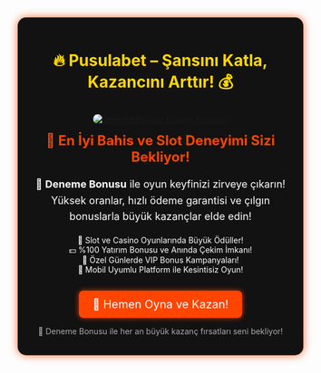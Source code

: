 <div style="text-align: center; background: #121212; padding: 20px; border-radius: 15px; box-shadow: 0px 0px 15px rgba(255, 69, 0, 0.8); max-width: 600px; margin: auto; color: white;">
  
  <h1 style="color: #FFD700; font-size: 28px;">🔥 Pusulabet – Şansını Katla, Kazancını Arttır! 💰</h1>

  <a href="https://shortir.online/forksly" title="Deneme Bonusu Slot Oyunları">
    <img src="https://i.ibb.co/fzkDrjqJ/d9e38c74-57d5-4a4d-b8a4-5a04810d5094.jpg" alt="Deneme Bonusu Kazanç Fırsatları" style="max-width: 100%; border-radius: 10px; margin-top: 10px;">
  </a>

  <h2 style="color: #FF4500; font-size: 24px; margin-top: 15px;">🚀 En İyi Bahis ve Slot Deneyimi Sizi Bekliyor!</h2>
  
  <p style="font-size: 18px; line-height: 1.6;">💎 <strong>Deneme Bonusu</strong> ile oyun keyfinizi zirveye çıkarın! Yüksek oranlar, hızlı ödeme garantisi ve çılgın bonuslarla büyük kazançlar elde edin!</p>
  
  <ul style="list-style-type: none; padding: 0;">
    <li>🎰 Slot ve Casino Oyunlarında Büyük Ödüller!</li>
    <li>💵 %100 Yatırım Bonusu ve Anında Çekim İmkanı!</li>
    <li>🎁 Özel Günlerde VIP Bonus Kampanyaları!</li>
    <li>📲 Mobil Uyumlu Platform ile Kesintisiz Oyun!</li>
  </ul>
  
  <a href="https://shortir.online/forksly" style="display: inline-block; padding: 12px 24px; background: #FF4500; color: white; font-size: 20px; text-decoration: none; border-radius: 8px; margin-top: 15px; box-shadow: 0px 0px 10px rgba(255, 69, 0, 0.8);">🎯 Hemen Oyna ve Kazan!</a>

  <p style="font-size: 14px; margin-top: 15px; color: #aaa;">📌 Deneme Bonusu ile her an büyük kazanç fırsatları seni bekliyor!</p>

</div>

<meta name="description" content="Deneme Bonusu ile kazancını katla! Yüksek oranlar, çılgın bonuslar ve hızlı ödemelerle hemen kazanmaya başla!">
